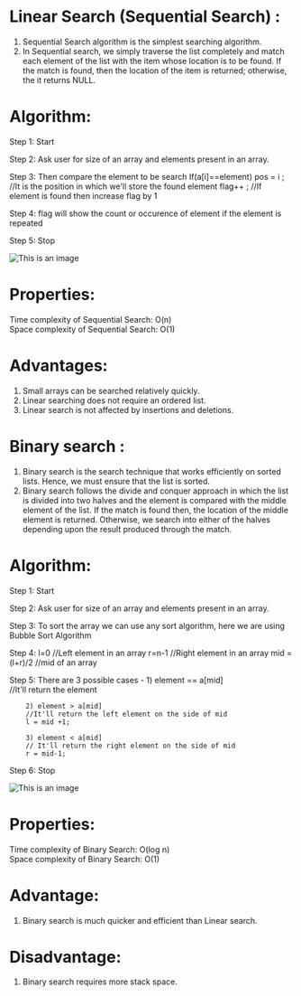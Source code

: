 # Linear Search (Sequential Search) :
1. Sequential Search algorithm is the simplest searching algorithm. 
2. In Sequential search, we simply traverse the list completely and match each element of the list with the item whose location is to be found. If the match is found, then the location of the item is returned; otherwise, the it returns NULL.

# Algorithm:

Step 1: Start

Step 2: Ask user for size of an array and elements present in an array.

Step 3: Then compare the element to be search
        If(a[i]==element)
		pos = i ; //It is the position in which we'll store the found element
		flag++ ; //If element is found then increase flag by 1

Step 4: flag will show the count or occurence of element if the 
        element is repeated

Step 5: Stop

![This is an image](https://media.geeksforgeeks.org/wp-content/cdn-uploads/Linear-Search.png)

# Properties:
Time complexity of Sequential Search: O(n)\
Space complexity of Sequential Search: O(1)

# Advantages:
1. Small arrays can be searched relatively quickly. 
2. Linear searching does not require an ordered list.
3. Linear search is not affected by insertions and deletions.

# Binary search :
1. Binary search is the search technique that works efficiently on sorted lists. Hence, we must ensure that the list is sorted. 
2. Binary search follows the divide and conquer approach in which the list is divided into two halves and the element is compared with the middle element of the list. If the match is found then, the location of the middle element is returned. Otherwise, we search into either of the halves depending upon the result produced through the match.


# Algorithm:

Step 1: Start

Step 2: Ask user for size of an array and elements present in an array.

Step 3: To sort the array we can use any sort algorithm, here we are 
        using Bubble Sort Algorithm

Step 4: l=0  //Left element in an array 
        r=n-1 //Right element in an array
		mid = (l+r)/2  //mid of an array
                                
Step 5: There are 3 possible cases -
        1) element == a[mid]  
		//It'll return the element

        2) element > a[mid]  
		//It'll return the left element on the side of mid
		l = mid +1;

        3) element < a[mid] 
		// It'll return the right element on the side of mid
		r = mid-1;

Step 6: Stop

![This is an image](https://media.geeksforgeeks.org/wp-content/uploads/20220309171621/BinarySearch.png)

        
# Properties:
Time complexity of Binary Search: O(log n)\
Space complexity of Binary Search: O(1)

# Advantage:
1. Binary search is much quicker and efficient than Linear search.

# Disadvantage:
1. Binary search requires more stack space.